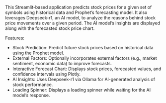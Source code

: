 This Streamlit-based application predicts stock prices for a given set of symbols using historical data and Prophet’s forecasting model. It also leverages Deepseek-r1, an AI model, to analyze the reasons behind stock price movements over a given period. The AI model’s insights are displayed along with the forecasted stock price chart.

Features:
- Stock Prediction: Predict future stock prices based on historical data using the Prophet model.
- External Factors: Optionally incorporates external factors (e.g., market sentiment, economic data) to improve forecasts.
- Interactive Forecast Chart: Displays stock prices, forecasted values, and confidence intervals using Plotly.
- AI Insights: Uses Deepseek-r1 via Ollama for AI-generated analysis of stock performance.
- Loading Spinner: Displays a loading spinner while waiting for the AI model’s response.
